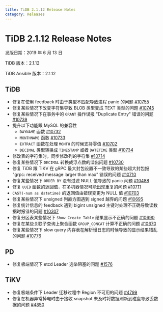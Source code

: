 ```yaml
---
title: TiDB 2.1.12 Release Notes
category: Releases
---
```


# TiDB 2.1.12 Release Notes

发版日期：2019 年 6 月 13 日

TiDB 版本：2.1.12

TiDB Ansible 版本：2.1.12

## TiDB

- 修复在使用 feedback 时由于类型不匹配导致进程 panic 的问题 [#10755](https://github.com/pingcap/tidb/pull/10755)
- 修复某些情况下改变字符集导致 BLOB 类型变成 TEXT 类型的问题 [#10745](https://github.com/pingcap/tidb/pull/10745)
- 修复某些情况下在事务中的 `GRANT` 操作误报 "Duplicate Entry" 错误的问题 [#10739](https://github.com/pingcap/tidb/pull/10739)
- 提升以下功能跟 MySQL 的兼容性 
    - `DAYNAME` 函数 [#10732](https://github.com/pingcap/tidb/pull/10732)
    - `MONTHNAME` 函数 [#10733](https://github.com/pingcap/tidb/pull/10733)
    - `EXTRACT` 函数在处理 `MONTH` 的时候支持零值 [#10702](https://github.com/pingcap/tidb/pull/10702)
    - `DECIMAL` 类型转换成 `TIMESTAMP` 或者 `DATETIME` 类型 [#10734](https://github.com/pingcap/tidb/pull/10734)
- 修改表的字符集时，同步修改列的字符集 [#10714](https://github.com/pingcap/tidb/pull/10714)
- 修复某些情况下 `DECIMAL` 转换成浮点数的溢出问题 [#10730](https://github.com/pingcap/tidb/pull/10730)
- 修复 TiDB 跟 TiKV 在 gRPC 最大封包设置不一致导致的某些超大封包报 "grpc: received message larger than max" 错误的问题 [#10710](https://github.com/pingcap/tidb/pull/10710)
- 修复某些情况下 `ORDER BY` 没有过滤 NULL 值导致的 panic 问题 [#10488](https://github.com/pingcap/tidb/pull/10488)
- 修复 `UUID` 函数的返回值，在多机器情况可能出现重复的问题 [#10711](https://github.com/pingcap/tidb/pull/10711)
- `CAST(-num as datetime)` 的返回值由错误变更为 NULL 值 [#10703](https://github.com/pingcap/tidb/pull/10703)
- 修复某些情况下 unsigned 列直方图遇到 signed 越界的问题 [#10695](https://github.com/pingcap/tidb/pull/10695)
- 修复统计信息的 feedback 遇到 bigint unsigned 主键时处理不正确导致读数据时报错的问题 [#10307](https://github.com/pingcap/tidb/pull/10307)
- 修复分区表某些情况下 `Show Create Table` 结果显示不正确的问题 [#10690](https://github.com/pingcap/tidb/pull/10690)
- 修复在某些关联子查询上聚合函数 `GROUP_CONCAT` 计算不正确的问题 [#10670](https://github.com/pingcap/tidb/pull/10670)
- 修复某些情况下 slow query 内存表在解析慢日志的时候导致的显示结果错乱的问题 [#10776](https://github.com/pingcap/tidb/pull/10776)

## PD

- 修复极端情况下 etcd Leader 选举阻塞的问题 [#1576](https://github.com/pingcap/pd/pull/1576)

## TiKV

- 修复极端条件下 Leader 迁移过程中 Region 不可用的问题 [#4799](https://github.com/tikv/tikv/pull/4734)
- 修复在机器异常掉电时由于接收 snapshot 未及时将数据刷新到磁盘导致丢数据的问题 [#4850](https://github.com/tikv/tikv/pull/4850)